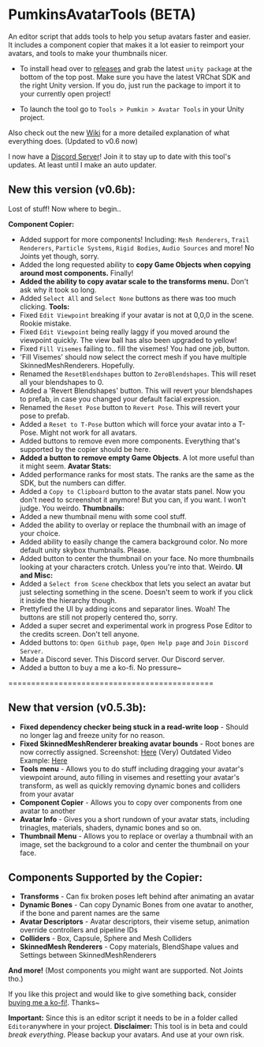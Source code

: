 # PumkinsAvatarTools (BETA)
An editor script that adds tools to help you setup avatars faster and easier. It includes a component copier that makes it a lot easier to reimport your avatars, and tools to make your thumbnails nicer.

- To install head over to [releases](https://github.com/rurre/PumkinsAvatarTools/releases/) and grab the latest `unity package` at the bottom of the top post. Make sure you have the latest VRChat SDK and the right Unity version. If you do, just run the package to import it to your currently open project!

- To launch the tool go to `Tools > Pumkin > Avatar Tools` in your Unity project.

Also check out the new [Wiki](https://github.com/rurre/PumkinsAvatarTools/wiki) for a more detailed explanation of what everything does. (Updated to v0.6 now) 

I now have a [Discord Server](https://discord.gg/7vyekJv)! Join it to stay up to date with this tool's updates. At least until I make an auto updater.

## New this version (v0.6b):
Lost of stuff! Now where to begin.. 

**Component Copier:**
- Added support for more components! Including: `Mesh Renderers`, `Trail Renderers`, `Particle Systems`, `Rigid Bodies`, `Audio Sources` and more! No Joints yet though, sorry.
- Added the long requested ability to **copy Game Objects when copying around most components.** Finally!
- **Added the ability to copy avatar scale to the transforms menu.** Don't ask why it took so long.
- Added `Select All` and `Select None` buttons as there was too much clicking. 
**Tools:**
- Fixed `Edit Viewpoint` breaking if your avatar is not at 0,0,0 in the scene. Rookie mistake.
- Fixed `Edit Viewpoint` being really laggy if you moved around the viewpoint quickly. The view ball has also been upgraded to yellow!
- Fixed `Fill Visemes` failing to.. fill the visemes! You had one job, button.
- 'Fill Visemes' should now select the correct mesh if you have multiple SkinnedMeshRenderers. Hopefully.
- Renamed the `ResetBlendshapes` button to `ZeroBlendshapes`. This will reset all your blendshapes to 0.
- Added a 'Revert Blendshapes' button. This will revert your blendshapes to prefab, in case you changed your default facial expression.
- Renamed the `Reset Pose` button to `Revert Pose`. This will revert your pose to prefab.
- Added a `Reset to T-Pose` button which will force your avatar into a T-Pose. Might not work for all avatars.
- Added buttons to remove even more components. Everything that's supported by the copier should be here.
- **Added a button to remove empty Game Objects**. A lot more useful than it might seem. 
**Avatar Stats:**
- Added performance ranks for most stats. The ranks are the same as the SDK, but the numbers can differ.
- Added a `Copy to Clipboard` button to the avatar stats panel. Now you don't need to screenshot it anymore! But you can, if you want. I won't judge. You weirdo. 
**Thumbnails:**
- Added a new thumbnail menu with some cool stuff.
- Added the ability to overlay or replace the thumbnail with an image of your choice.
- Added ability to easily change the camera background color. No more default unity skybox thumbnails. Please.
- Added button to center the thumbnail on your face. No more thumbnails looking at your characters crotch. Unless you're into that. Weirdo. 
**UI and Misc:**
- Added a `Select from Scene` checkbox that lets you select an avatar but just selecting something in the scene. Doesn't seem to work if you click it inside the hierarchy though.
- Prettyfied the UI by adding icons and separator lines. Woah! The buttons are still not properly centered tho, sorry.
- Added a super secret and experimental work in progress Pose Editor to the credits screen. Don't tell anyone.
- Added buttons to: `Open Github page`, `Open Help page` and `Join Discord Server`.
- Made a Discord sever. This Discord server. Our Discord server.
- Added a button to buy a me a ko-fi. No pressure~ 

============================================= 

## New that version (v0.5.3b):
- **Fixed dependency checker being stuck in a read-write loop** - Should no longer lag and freeze unity for no reason.
- **Fixed SkinnedMeshRenderer breaking avatar bounds** - Root bones are now correctly assigned. 
Screenshot: [Here](https://puu.sh/C3GGb/5d96267e73.png) 
(Very) Outdated Video Example: [Here](https://puu.sh/BZMGY/53e5dad7c3.mp4) 
- **Tools menu** - Allows you to do stuff including dragging your avatar's viewpoint around, auto filling in visemes and resetting your avatar's transform, as well as quickly removing dynamic bones and colliders from your avatar
- **Component Copier** - Allows you to copy over components from one avatar to another
- **Avatar Info** - Gives you a short rundown of your avatar stats, including trinagles, materials, shaders, dynamic bones and so on.
- **Thumbnail Menu** - Allows you to replace or overlay a thumbnail with an image, set the background to a color and center the thumbnail on your face. 
## Components Supported by the Copier:
- **Transforms** - Can fix broken poses left behind after animating an avatar
- **Dynamic Bones** - Can copy Dynamic Bones from one avatar to another, if the bone and parent names are the same
- **Avatar Descriptors** - Avatar descriptors, their viseme setup, animation override controllers and pipeline IDs
- **Colliders** - Box, Capsule, Sphere and Mesh Colliders
- **SkinnedMesh Renderers** - Copy materials, BlendShape values and Settings between SkinnedMeshRenderers

**And more!** (Most components you might want are supported. Not Joints tho.) 

If you like this project and would like to give something back, consider [buying me a ko-fi!](https://ko-fi.com/notpumkin). Thanks~ 

**Important:** Since this is an editor script it needs to be in a folder called `Editor`anywhere in your project.
**Disclaimer:** This tool is in beta and could *break everything*. Please backup your avatars. And use at your own risk.
